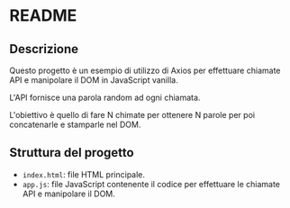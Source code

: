 # README

## Descrizione
Questo progetto è un esempio di utilizzo di Axios per effettuare chiamate API e manipolare il DOM in JavaScript vanilla. 

L'API fornisce una parola random ad ogni chiamata.

L'obiettivo è quello di fare N chimate per ottenere N parole per poi concatenarle e stamparle nel DOM.

## Struttura del progetto
- `index.html`: file HTML principale.
- `app.js`: file JavaScript contenente il codice per effettuare le chiamate API e manipolare il DOM.